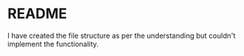 # README
I have created the file structure as per the understanding but couldn't implement the functionality.
